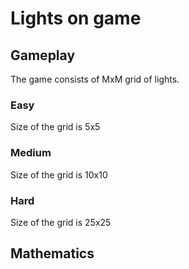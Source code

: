 # Lights on game

## Gameplay

The game consists of MxM grid of lights.

### Easy

Size of the grid is 5x5

### Medium

Size of the grid is 10x10

### Hard

Size of the grid is 25x25

## Mathematics

